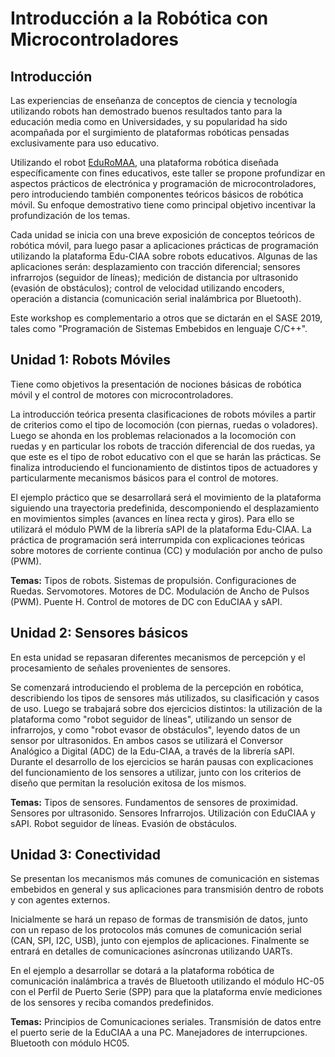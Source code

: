 # Introducción a la Robótica con Microcontroladores
## Introducción
Las experiencias de enseñanza de conceptos de ciencia y tecnología utilizando robots han demostrado buenos resultados tanto para la educación media como en Universidades, y su popularidad ha sido acompañada por el surgimiento de plataformas robóticas pensadas exclusivamente para uso educativo.

Utilizando el robot [EduRoMAA](https://github.com/ciiiutnfrc/eduromaa), una plataforma robótica diseñada específicamente con fines educativos, este taller se propone profundizar en aspectos prácticos de electrónica y programación de microcontroladores, pero introduciendo también componentes teóricos básicos de robótica móvil. Su enfoque demostrativo tiene como principal objetivo incentivar la profundización de los temas.

Cada unidad se inicia con una breve exposición de conceptos teóricos de robótica móvil, para luego pasar a aplicaciones prácticas de programación utilizando la plataforma Edu-CIAA sobre robots educativos. Algunas de las aplicaciones serán: desplazamiento con tracción diferencial; sensores infrarrojos (seguidor de líneas); medición de distancia por ultrasonido (evasión de obstáculos); control de velocidad utilizando encoders, operación a distancia (comunicación serial inalámbrica por Bluetooth).

Este workshop es complementario a otros que se dictarán en el SASE 2019, tales como "Programación de Sistemas Embebidos en lenguaje C/C++".

## Unidad 1: Robots Móviles

Tiene como objetivos la presentación de nociones básicas de robótica móvil y el control de motores con microcontroladores.

La introducción teórica presenta clasificaciones de robots móviles a partir de criterios como el tipo de locomoción (con piernas, ruedas o voladores). Luego se ahonda en los problemas relacionados a la locomoción con ruedas y en particular los robots de tracción diferencial de dos ruedas, ya que este es el tipo de robot educativo con el que se harán las prácticas. Se finaliza introduciendo el funcionamiento de distintos tipos de actuadores y particularmente mecanismos básicos para el control de motores.

El ejemplo práctico que se desarrollará será el movimiento de la plataforma siguiendo una trayectoria predefinida, descomponiendo el desplazamiento en movimientos simples (avances en línea recta y giros). Para ello se utilizará el módulo PWM de la librería sAPI de la plataforma Edu-CIAA. La práctica de programación será interrumpida con explicaciones teóricas sobre motores de corriente continua (CC) y modulación por ancho de pulso (PWM).

**Temas:** Tipos de robots. Sistemas de propulsión. Configuraciones de Ruedas. Servomotores. Motores de DC. Modulación de Ancho de Pulsos (PWM). Puente H. Control de motores de DC con EduCIAA y sAPI.

## Unidad 2: Sensores básicos

En esta unidad se repasaran diferentes mecanismos de percepción y el procesamiento de señales provenientes de sensores.

Se comenzará introduciendo el problema de la percepción en robótica, describiendo los tipos de sensores más utilizados, su clasificación y casos de uso. Luego se trabajará sobre dos ejercicios distintos: la utilización de la plataforma como "robot seguidor de líneas", utilizando un sensor de infrarrojos, y como "robot evasor de obstáculos", leyendo datos de un sensor por ultrasonidos. En ambos casos se utilizará el Conversor Analógico a Digital (ADC) de la Edu-CIAA, a través de la librería sAPI. Durante el desarrollo de los ejercicios se harán pausas con explicaciones del funcionamiento de los sensores a utilizar, junto con los criterios de diseño que permitan la resolución exitosa de los mismos.

**Temas:** Tipos de sensores. Fundamentos de sensores de proximidad. Sensores por ultrasonido. Sensores Infrarrojos. Utilización con EduCIAA y sAPI. Robot seguidor de líneas. Evasión de obstáculos.

## Unidad 3: Conectividad

Se presentan los mecanismos más comunes de comunicación en sistemas embebidos en general y sus aplicaciones para transmisión dentro de robots y con agentes externos.

Inicialmente se hará un repaso de formas de transmisión de datos, junto con un repaso de los protocolos más comunes de comunicación serial (CAN, SPI, I2C, USB), junto con ejemplos de aplicaciones. Finalmente se entrará en detalles de comunicaciones asíncronas utilizando UARTs.

En el ejemplo a desarrollar se dotará a la plataforma robótica de comunicación inalámbrica a través de Bluetooth utilizando el módulo HC-05 con el Perfil de Puerto Serie (SPP) para que la plataforma envíe mediciones de los sensores y reciba comandos predefinidos.

**Temas:** Principios de Comunicaciones seriales. Transmisión de datos entre el puerto serie de la EduCIAA a una PC. Manejadores de interrupciones. Bluetooth con módulo HC05.
